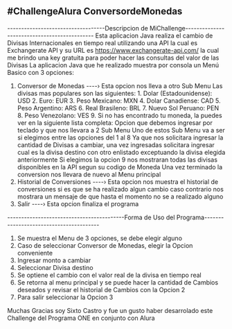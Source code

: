 #ChallengeAlura ConversordeMonedas
-
-----------------------------------Descripcion de MiChallenge---------------------------------------------
Esta aplicacion Java realiza el cambio de Divisas Internacionales en tiempo real utilizando 
una API la cual es Exchangerate API y su URL es https://www.exchangerate-api.com/ la cual me 
brindo una key gratuita para poder hacer las consultas del valor de las Divisas
La aplicacion Java que he realizado muestra por consola un Menú Basico con 3 opciones:
1. Conversor de Monedas
   ----› Esta opcion nos lleva a otro Sub Menu
           Las divisas mas populares son las siguientes:
             1. Dolar (Estadounidense): USD
             2. Euro: EUR
             3. Peso Mexicano: MXN
             4. Dolar Canadiense: CAD
             5. Peso Argentino: ARS
             6. Real Brasileno: BRL
             7. Nuevo Sol Peruano: PEN
             8. Peso Venezolano: VES
             9. Si no has encontrado tu moneda, la puedes ver en la siguiente lista completa:
             Opcion que debemos ingresar por teclado y que nos llevara a 2 Sub Menu
                 Uno de estos Sub Menu va a ser si elegimos entre las opciones del 1 al 8
                 Ya que nos solicitara ingresar la cantidad de Divisas a cambiar, una vez ingresadas
                 solicitara ingresar cual es la divisa destino con otro enlistado exceptuando la divisa
                 elegida anteriormente
                 Si elegimos la opcion 9 nos mostraran todas las divisas disponibles en la API segun su
                 codigo de Moneda
            Una vez terminado la conversion nos llevara de nuevo al Menu principal 
2. Historial de Conversiones
   ----› Esta opcion nos muestra el historial de conversiones si es que se ha realizado algun cambio
         caso contrario nos mostrara un mensaje de que hasta el momento no se a realizado alguno
3. Salir
   ----›  Esta opcion finaliza el programa


------------------------------------------Forma de Uso del Programa----------------------------------------
1. Se muestra el Menu de 3 opciones, se debe elegir alguno
2. Caso de seleccionar Conversor de Monedas, elegir la Opcion conveniente
3. Ingresar monto a cambiar
4. Seleccionar Divisa destino
5. Se optiene el cambio con el valor real de la divisa en tiempo real
6. Se retorna al menu principal y se puede hacer la cantidad de Cambios deseados y revisar el historial de Cambios con la Opcion 2
7. Para salir seleccionar la Opcion 3

Muchas Gracias soy Sixto Castro y fue un gusto haber desarrolado este Challenge del Programa ONE en conjunto con Alura  
